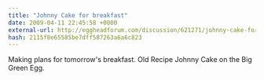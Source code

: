 ```yaml
---
title: "Johnny Cake for breakfast"
date: 2009-04-11 22:45:58 +0000
external-url: http://eggheadforum.com/discussion/621271/johnny-cake-for-breakfast
hash: 2115f8e65585be7dff587263a6a6c823
---
```


Making plans for tomorrow's breakfast. Old Recipe Johnny Cake on the Big Green Egg.
